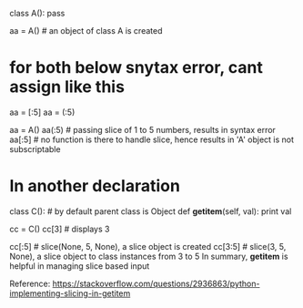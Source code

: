 

class A():
    pass
    
aa = A()  # an object of class A is created

# for both below snytax error, cant assign like this 
aa = [:5]
aa = (:5) 

aa = A()
aa(:5)  # passing slice of 1 to 5 numbers, results in syntax error
aa[:5]  # no function is there to handle slice, hence results in 'A' object is not subscriptable

# In another declaration
class C():  # by default parent class is Object
    def __getitem__(self, val):
        print val

cc = C()
cc[3]  # displays 3

cc[:5] # slice(None, 5, None), a slice object  is created
cc[3:5] # slice(3, 5, None), a slice object to class instances from 3 to 5
In summary, __getitem__ is helpful in managing slice based input



Reference: https://stackoverflow.com/questions/2936863/python-implementing-slicing-in-getitem
